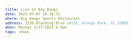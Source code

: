 ```yaml
---
title: Live at Big Dawgs
date: 2023-03-07 16:38:31
where: Big Dawgs Sports Restaurant
address: 1330 Blanding Blvd \#135, Orange Park, FL 32065
when: Monday 3/27/2023 6-9pm
tags: shows
---
```

